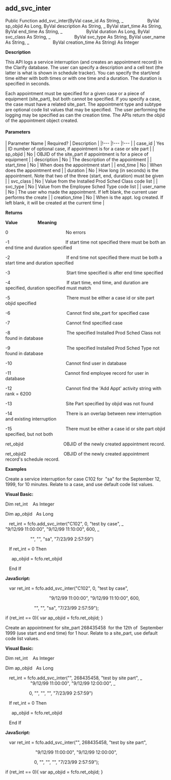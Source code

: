 add_svc_inter
---------------

Public Function add_svc_inter(ByVal case_id As String, _
                  ByVal sp_objid As Long, ByVal description As String, _
ByVal start_time As String, ByVal end_time As String, _
                  ByVal duration As Long, ByVal svc_class As String, _
                  ByVal svc_type As String, ByVal user_name As String, _
                  ByVal creation_time As String) As Integer

**Description**

This API logs a service interruption (and creates an appointment record) in the Clarify database. The user can specify a description and a cell text (the latter is what is shown in schedule tracker). You can specify the start/end time either with both times or with one time and a duration. The duration is specified in seconds.

Each appointment must be specified for a given case or a piece of equipment (site_part), but both cannot be specified. If you specify a case, the case must have a related site_part. The appointment type and subtype are optional code list values that may be specified.  The user performing the logging may be specified as can the creation time. The APIs return the objid of the appointment object created.

#### Parameters

| Parameter Name | Required? | Description |
|!--- |!--- |!--- |
| case_id | Yes | ID number of optional case, if appointment is for a case or site part |
| sp_objid | No | OBJID of the site_part if appointment is for a piece of equipment |
| description | No | The description of the appointment |
| start_time | No | When does the appointment start |
| end_time | No | When does the appointment end |
| duration | No | How long (in seconds) is the appointment. Note that two of the three (start, end, duration) must be given |
| svc_class | No | Value from the Installed Prod Sched Class code list |
| svc_type | No | Value from the Employee Sched Type code list |
| user_name | No | The user who made the appointment. If left blank, the current user performs the create |
| creation_time | No | When is the appt. log created. If left blank, it will be created at the current time |

**Returns**

**Value**                **Meaning**

0                                              No errors

-1                                             If start time not specified there must be both an end time and duration specified

-2                                             If end time not specified there must be both a start time and duration specified

-3                                             Start time specified is after end time specified

-4                                             If start time, end time, and duration are specified, duration specified must match

-5                                             There must be either a case id or site part objid specified

-6                                             Cannot find site_part for specified case

-7                                             Cannot find specified case

-8                                             The specified Installed Prod Sched Class not found in database

-9                                             The specified Installed Prod Sched Type not found in database

-10                                           Cannot find user in database

-11                                           Cannot find employee record for user in database

-12                                           Cannot find the 'Add Appt' activity string with rank = 6200

-13                                           Site Part specified by objid was not found

-14                                           There is an overlap between new interruption and existing interruption

-15                                           There must be either a case id or site part objid specified, but not both

ret_objid                                OBJID of the newly created appointment record.

ret_objid2                              OBJID of the newly created appointment record's schedule record.

**Examples**

 Create a service interruption for case C102 for  "sa" for the September 12, 1999, for 10 minutes. Relate to a case, and use default code list values.

**Visual Basic:**

Dim ret_int    As Integer

Dim ap_objid   As Long

   ret_int = fcfo.add_svc_inter("C102", 0, "test by case", _
                                "9/12/99 11:00:00", "9/12/99 11:10:00", 600, _                    

                    "", "", "sa", "7/23/99 2:57:59")

   If ret_int = 0 Then

     ap_objid = fcfo.ret_objid

   End If

**JavaScript:**

   var ret_int = fcfo.add_svc_inter("C102", 0, "test by case",

                                   "9/12/99 11:00:00", "9/12/99 11:10:00", 600,                    

                       "", "", "sa", "7/23/99 2:57:59");

 if (ret_int == 0){ var ap_objid = fcfo.ret_objid; }

 Create an appointment for site_part 268435458  for the 12th of  September 1999 (use start and end time) for 1 hour. Relate to a site_part, use default code list values.

**Visual Basic:**

Dim ret_int    As Integer

Dim ap_objid   As Long

   ret_int = fcfo.add_svc_inter("", 268435458, "test by site part", _
                    "9/12/99 11:00:00", "9/12/99 12:00:00", _     

                   0, "", "", "", "7/23/99 2:57:59")

   If ret_int = 0 Then

     ap_objid = fcfo.ret_objid

   End If

**JavaScript:**

   var ret_int = fcfo.add_svc_inter("", 268435458, "test by site part",

                        "9/12/99 11:00:00", "9/12/99 12:00:00",     

                       0, "", "", "", "7/23/99 2:57:59");

 if (ret_int == 0){ var ap_objid = fcfo.ret_objid; }
